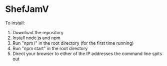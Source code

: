 # ShefJamV

To install: 
1. Download the repository
2. Install node.js and npm
3. Run "npm i" in the root directory (for the first time running)
4. Run "npm start" in the root directory
5. Direct your browser to either of the IP addresses the command line spits out
